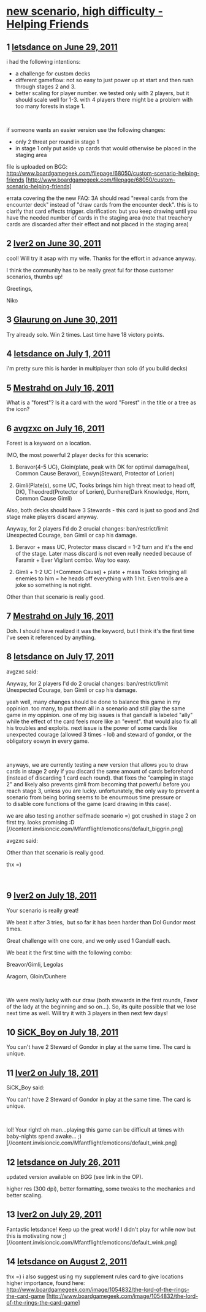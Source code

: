 # [new scenario, high difficulty - Helping Friends](https://community.fantasyflightgames.com/topic/49224-new-scenario-high-difficulty-helping-friends/)

## 1 [letsdance on June 29, 2011](https://community.fantasyflightgames.com/topic/49224-new-scenario-high-difficulty-helping-friends/?do=findComment&comment=492781)

i had the following intentions:
- a challenge for custom decks
- different gameflow: not so easy to just power up at start and then rush through stages 2 and 3.
- better scaling for player number. we tested only with 2 players, but it should scale well for 1-3. with 4 players there might be a problem with too many forests in stage 1.

 

if someone wants an easier version use the following changes:
- only 2 threat per round in stage 1
- in stage 1 only put aside vp cards that would otherwise be placed in the staging area
 

file is uploaded on BGG: http://www.boardgamegeek.com/filepage/68050/custom-scenario-helping-friends [http://www.boardgamegeek.com/filepage/68050/custom-scenario-helping-friends]

errata covering the the new FAQ: 3A should read "reveal cards from the encounter deck" instead of "draw cards from the encounter deck". this is to clarify that card effects trigger.
clarification: but you keep drawing until you have the needed number of cards in the staging area (note that treachery cards are discarded after their effect and not placed in the staging area)

## 2 [Iver2 on June 30, 2011](https://community.fantasyflightgames.com/topic/49224-new-scenario-high-difficulty-helping-friends/?do=findComment&comment=493268)

cool! Will try it asap with my wife. Thanks for the effort in advance anyway.

I think the community has to be really great ful for those customer scenarios, thumbs up!

Greetings,

Niko

## 3 [Glaurung on June 30, 2011](https://community.fantasyflightgames.com/topic/49224-new-scenario-high-difficulty-helping-friends/?do=findComment&comment=493329)

Try already solo. Win 2 times. Last time have 18 victory points.

## 4 [letsdance on July 1, 2011](https://community.fantasyflightgames.com/topic/49224-new-scenario-high-difficulty-helping-friends/?do=findComment&comment=494083)

i'm pretty sure this is harder in multiplayer than solo (if you build decks)

## 5 [Mestrahd on July 16, 2011](https://community.fantasyflightgames.com/topic/49224-new-scenario-high-difficulty-helping-friends/?do=findComment&comment=500473)

What is a "forest"? Is it a card with the word "Forest" in the title or a tree as the icon?

## 6 [avgzxc on July 16, 2011](https://community.fantasyflightgames.com/topic/49224-new-scenario-high-difficulty-helping-friends/?do=findComment&comment=500544)

Forest is a keyword on a location.

IMO, the most powerful 2 player decks for this scenario:

1. Beravor(4-5 UC), Gloin(plate, peak with DK for optimal damage/heal, Common Cause Beravor), Eowyn(Steward, Protector of Lorien)

2. Gimli(Plate(s), some UC, Tooks brings him high threat meat to head off, DK), Theodred(Protector of Lorien), Dunhere(Dark Knowledge, Horn, Common Cause Gimli)

Also, both decks should have 3 Stewards - this card is just so good and 2nd stage make players discard anyway.

Anyway, for 2 players I'd do 2 crucial changes: ban/restrict/limit Unexpected Courage, ban Gimli or cap his damage.

1. Beravor + mass UC, Protector mass discard = 1-2 turn and it's the end of the stage. Later mass discard is not even really needed because of Faramir + Ever Vigilant combo. Way too easy.

2. Gimli + 1-2 UC (+Common Cause) + plate + mass Tooks bringing all enemies to him = he heads off everything with 1 hit. Even trolls are a joke so something is not right.

Other than that scenario is really good.

## 7 [Mestrahd on July 16, 2011](https://community.fantasyflightgames.com/topic/49224-new-scenario-high-difficulty-helping-friends/?do=findComment&comment=500554)

Doh. I should have realized it was the keyword, but I think it's the first time I've seen it referenced by anything.

## 8 [letsdance on July 17, 2011](https://community.fantasyflightgames.com/topic/49224-new-scenario-high-difficulty-helping-friends/?do=findComment&comment=500674)

avgzxc said:

Anyway, for 2 players I'd do 2 crucial changes: ban/restrict/limit Unexpected Courage, ban Gimli or cap his damage.


yeah well, many changes should be done to balance this game in my oppinion. too many, to put them all in a scenario and still play the same game in my oppinion. one of my big issues is that gandalf is labeled "ally" while the effect of the card feels more like an "event". that would also fix all his troubles and exploits. next issue is the power of some cards like unexpected courage (allowed 3 times - lol) and steward of gondor, or the obligatory eowyn in every game.

 

anyways, we are currently testing a new version that allows you to draw cards in stage 2 only if you discard the same amount of cards beforehand (instead of discarding 1 card each round). that fixes the "camping in stage 2" and likely also prevents gimli from becoming that powerful before you reach stage 3, unless you are lucky. unfortunately, the only way to prevent a scenario from being boring seems to be enourmous time pressure or to disable core functions of the game (card drawing in this case).

we are also testing another selfmade scenario =) got crushed in stage 2 on first try. looks promising :D [//content.invisioncic.com/Mfantflight/emoticons/default_biggrin.png]

avgzxc said:

Other than that scenario is really good.

thx =)

 

## 9 [Iver2 on July 18, 2011](https://community.fantasyflightgames.com/topic/49224-new-scenario-high-difficulty-helping-friends/?do=findComment&comment=501027)

Your scenario is really great!

We beat it after 3 tries,  but so far it has been harder than Dol Gundor most times.

Great challenge with one core, and we only used 1 Gandalf each.

We beat it the first time with the following combo:

Breavor/Gimli, Legolas

Aragorn, Gloin/Dunhere

 

We were really lucky with our draw (both stewards in the first rounds, Favor of the lady at the beginning and so on...). So, its quite possible that we lose next time as well. Will try it with 3 players in then next few days!

## 10 [SiCK_Boy on July 18, 2011](https://community.fantasyflightgames.com/topic/49224-new-scenario-high-difficulty-helping-friends/?do=findComment&comment=501039)

You can't have 2 Steward of Gondor in play at the same time. The card is unique.

## 11 [Iver2 on July 18, 2011](https://community.fantasyflightgames.com/topic/49224-new-scenario-high-difficulty-helping-friends/?do=findComment&comment=501049)

SiCK_Boy said:

You can't have 2 Steward of Gondor in play at the same time. The card is unique.



 

lol! Your right! oh man...playing this game can be difficult at times with baby-nights spend awake... ;) [//content.invisioncic.com/Mfantflight/emoticons/default_wink.png]

## 12 [letsdance on July 26, 2011](https://community.fantasyflightgames.com/topic/49224-new-scenario-high-difficulty-helping-friends/?do=findComment&comment=504630)

updated version available on BGG (see link in the OP).

higher res (300 dpi), better formatting, some tweaks to the mechanics and better scaling.

## 13 [Iver2 on July 29, 2011](https://community.fantasyflightgames.com/topic/49224-new-scenario-high-difficulty-helping-friends/?do=findComment&comment=505834)

Fantastic letsdance! Keep up the great work! I didn't play for while now but this is motivating now ;) [//content.invisioncic.com/Mfantflight/emoticons/default_wink.png]

## 14 [letsdance on August 2, 2011](https://community.fantasyflightgames.com/topic/49224-new-scenario-high-difficulty-helping-friends/?do=findComment&comment=507850)

thx =) i also suggest using my supplement rules card to give locations higher importance, found here:
http://www.boardgamegeek.com/image/1054832/the-lord-of-the-rings-the-card-game [http://www.boardgamegeek.com/image/1054832/the-lord-of-the-rings-the-card-game]


